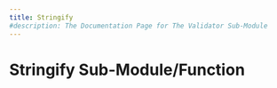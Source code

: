 ```yaml
---
title: Stringify
#description: The Documentation Page for The Validator Sub-Module
---
```


# Stringify Sub-Module/Function